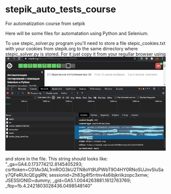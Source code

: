 # stepik_auto_tests_course
For automatization course from setpik 

Here will be some files for automatation using Python and Selenium.

To use stepic_solver.py program you'll need to store a file stepic_cookies.txt with your cookies from stepik.org to the same dirrectory where stepic_solver.py is stored.
For it just copy it from your regullar browser using 
![Cookies](https://github.com/IvanowDenis/stepik_auto_tests_course/blob/main/cookies.jpg)

and store in the file.
This string should looks like: "_ga=GA4.0.173774212.8145405293; csrftoken=C01Av3AL1rnROG3kU2TN8oYt8UPWbT9O4HY0RNoSUJnvSluSay7QFeRUIcQEgqRN; sessionid=2h83g4f5rrtnv4s6ibjkriikzopc3xmw; JSESSIONID=dummy; _gid=GA5.1.0044263881.1612763769; _fbp=fb.4.2421803028436.0498548140"
